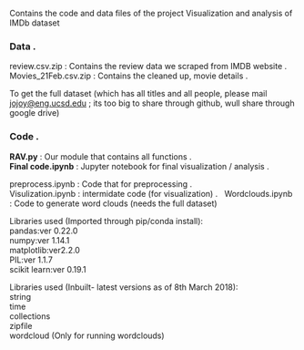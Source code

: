 Contains the code and data files of the project Visualization and analysis of IMDb dataset

### Data .   
review.csv.zip : Contains the review data we scraped from IMDB website .   
Movies_21Feb.csv.zip : Contains the cleaned up, movie details .   

To get the full dataset (which has all titles and all people, please mail jojoy@eng.ucsd.edu ; its too big to share through github, wull share through google drive)

### Code .   
**RAV.py** : Our module that contains all functions .   
**Final code.ipynb** : Jupyter notebook for final visualization / analysis .   

preprocess.ipynb : Code that for preprocessing .   
Visulization.ipynb : intermidate code (for visualization) .     
Wordclouds.ipynb : Code to generate word clouds (needs the full dataset)

Libraries used (Imported through pip/conda install):<br />
pandas:ver 0.22.0<br /> 
numpy:ver 1.14.1 <br />
matplotlib:ver2.2.0<br />
PIL:ver 1.1.7<br />
scikit learn:ver 0.19.1<br />

Libraries used (Inbuilt- latest versions as of 8th March 2018):<br />
string<br />
time<br />
collections<br />
zipfile<br />
wordcloud (Only for running wordclouds)<br />
